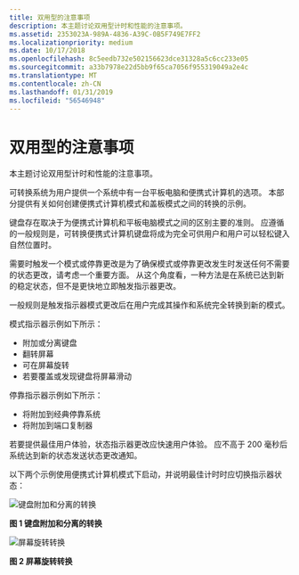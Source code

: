 ```yaml
---
title: 双用型的注意事项
description: 本主题讨论双用型计时和性能的注意事项。
ms.assetid: 2353023A-989A-4836-A39C-0B5F749E7FF2
ms.localizationpriority: medium
ms.date: 10/17/2018
ms.openlocfilehash: 8c5eedb732e502156623dce31328a5c6cc233e05
ms.sourcegitcommit: a33b7978e22d5bb9f65ca7056f955319049a2e4c
ms.translationtype: MT
ms.contentlocale: zh-CN
ms.lasthandoff: 01/31/2019
ms.locfileid: "56546948"
---
```

# <a name="considerations-for-convertibles"></a>双用型的注意事项


本主题讨论双用型计时和性能的注意事项。

可转换系统为用户提供一个系统中有一台平板电脑和便携式计算机的选项。 本部分提供有关如何创建便携式计算机模式和盖板模式之间的转换的示例。

键盘存在取决于为便携式计算机和平板电脑模式之间的区别主要的准则。 应遵循的一般规则是，可转换便携式计算机键盘将成为完全可供用户和用户可以轻松键入自然位置时。

需要时触发一个模式或停靠更改是为了确保模式或停靠更改发生时发送任何不需要的状态更改，请考虑一个重要方面。 从这个角度看，一种方法是在系统已达到新的稳定状态，但不是更快地立即触发指示器更改。

一般规则是触发指示器模式更改后在用户完成其操作和系统完全转换到新的模式。

模式指示器示例如下所示：

-   附加或分离键盘
-   翻转屏幕
-   可在屏幕旋转
-   若要覆盖或发现键盘将屏幕滑动

停靠指示器示例如下所示：

-   将附加到经典停靠系统
-   将附加到端口复制器

若要提供最佳用户体验，状态指示器更改应快速用户体验。 应不高于 200 毫秒后系统达到新的状态发送状态更改通知。

以下两个示例使用便携式计算机模式下启动，并说明最佳计时时应切换指示器状态：

![键盘附加和分离的转换](images/keyboardattachdetachconvertible.jpg)

**图 1 键盘附加和分离的转换**

![屏幕旋转转换](images/screenswivelconvertible.jpg)

**图 2 屏幕旋转转换**

 

 




